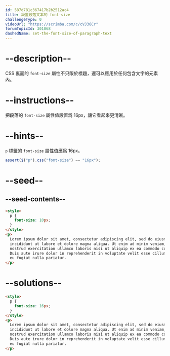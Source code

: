 ```yaml
---
id: 587d781c367417b2b2512ac4
title: 設置段落文本的 font-size
challengeType: 0
videoUrl: "https://scrimba.com/c/cVJ36Cr"
forumTopicId: 301068
dashedName: set-the-font-size-of-paragraph-text
---
```


# --description--

CSS 裏面的 `font-size` 屬性不只限於標題，還可以應用於任何包含文字的元素內。

# --instructions--

把段落的 `font-size` 屬性值設置爲 16px，讓它看起來更清晰。

# --hints--

`p` 標籤的 `font-size` 屬性值應爲 16px。

```js
assert($("p").css("font-size") == "16px");
```

# --seed--

## --seed-contents--

```html
<style>
  p {
    font-size: 10px;
  }
</style>
<p>
  Lorem ipsum dolor sit amet, consectetur adipiscing elit, sed do eiusmod tempor
  incididunt ut labore et dolore magna aliqua. Ut enim ad minim veniam, quis
  nostrud exercitation ullamco laboris nisi ut aliquip ex ea commodo consequat.
  Duis aute irure dolor in reprehenderit in voluptate velit esse cillum dolore
  eu fugiat nulla pariatur.
</p>
```

# --solutions--

```html
<style>
  p {
    font-size: 16px;
  }
</style>
<p>
  Lorem ipsum dolor sit amet, consectetur adipiscing elit, sed do eiusmod tempor
  incididunt ut labore et dolore magna aliqua. Ut enim ad minim veniam, quis
  nostrud exercitation ullamco laboris nisi ut aliquip ex ea commodo consequat.
  Duis aute irure dolor in reprehenderit in voluptate velit esse cillum dolore
  eu fugiat nulla pariatur.
</p>
```
